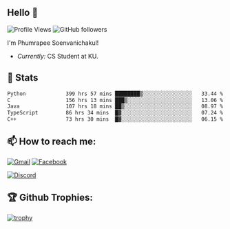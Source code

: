 
<h2>Hello 👋</h2> 

![Profile Views](https://komarev.com/ghpvc/?username=Homiez09&label=Profile%20views&color=0e75b6&style=flat)
![GitHub followers](https://img.shields.io/github/followers/HomieZ09.svg?style=social&label=Follow)


I'm Phumrapee Soenvanichakul!

- <i>Currently:</i> CS Student at KU.

<h2>👀 Stats</h2>

<!--START_SECTION:waka-->

```txt
Python             399 hrs 57 mins ████████▒░░░░░░░░░░░░░░░░   33.44 %
C                  156 hrs 13 mins ███▒░░░░░░░░░░░░░░░░░░░░░   13.06 %
Java               107 hrs 18 mins ██▒░░░░░░░░░░░░░░░░░░░░░░   08.97 %
TypeScript         86 hrs 34 mins  █▓░░░░░░░░░░░░░░░░░░░░░░░   07.24 %
C++                73 hrs 30 mins  █▓░░░░░░░░░░░░░░░░░░░░░░░   06.15 %
```

<!--END_SECTION:waka-->

<h2>📫 How to reach me:</h2>

<a href="mailto:phumrapeesoen1@gmail.com">![Gmail](https://img.shields.io/badge/Gmail-D14836?style=for-the-badge&logo=gmail&logoColor=white)</a> 
<a href="https://web.facebook.com/phumrapee.soenvanichakul.3/">![Facebook](https://img.shields.io/badge/Facebook-4267B2?style=for-the-badge&logo=facebook&logoColor=white)</a>

<a href="https://discord.gg/EWnAEUtFVm">![Discord](https://discord.c99.nl/widget/theme-1/297740667784921089.png)</a> 

<h2>🏆 Github Trophies:</h2>

[![trophy](https://github-profile-trophy.vercel.app/?username=Homiez09&theme=discord&row=1)](https://github.com/ryo-ma/github-profile-trophy)
